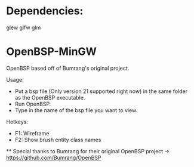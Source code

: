 # Dependencies:

glew
glfw
glm


# OpenBSP-MinGW

OpenBSP based off of Bumrang's original project.

Usage:
- Put a bsp file (Only version 21 supported right now)  in the same folder as the OpenBSP executable.
- Run OpenBSP.
- Type in the name of the bsp file you want to view.

Hotkeys:
- F1: Wireframe
- F2: Show brush entity class names


** Special thanks to Bumrang for their original OpenBSP project -> https://github.com/Bumrang/OpenBSP
